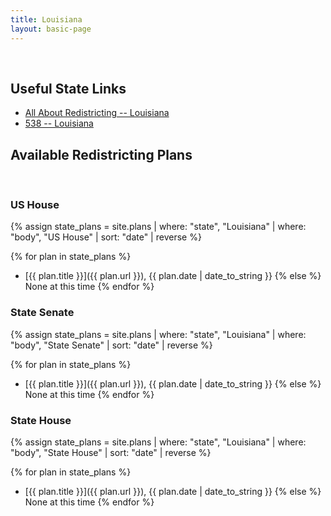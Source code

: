```yaml
---
title: Louisiana
layout: basic-page
---
```


<br>

Useful State Links
---

- [All About Redistricting -- Louisiana](https://redistricting.lls.edu/state/louisiana/?cycle=2020&level=Congress&startdate=)
- [538 -- Louisiana](https://projects.fivethirtyeight.com/redistricting-2022-maps/lousiana/)

Available Redistricting Plans
---

<br>

### US House

{% assign state_plans = site.plans | where: "state", "Louisiana" | where: "body", "US House" | sort: "date" | reverse %}

{% for plan in state_plans %}
- [{{ plan.title }}]({{ plan.url }}), {{ plan.date | date_to_string }}
{% else %}
None at this time
{% endfor %}

### State Senate

{% assign state_plans = site.plans | where: "state", "Louisiana" | where: "body", "State Senate" | sort: "date" | reverse %}

{% for plan in state_plans %}
- [{{ plan.title }}]({{ plan.url }}), {{ plan.date | date_to_string }}
{% else %}
None at this time
{% endfor %}


### State House

{% assign state_plans = site.plans | where: "state", "Louisiana" | where: "body", "State House" | sort: "date" | reverse %}

{% for plan in state_plans %}
- [{{ plan.title }}]({{ plan.url }}), {{ plan.date | date_to_string }}
{% else %}
None at this time
{% endfor %}
